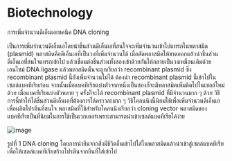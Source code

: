# Biotechnology

การเพิ่มจำนวนดีเอ็นเอเทคนิค DNA cloning

เป็นการเพิ่มจำนวนดีเอ็นเอโดยนำชิ้นส่วนดีเอ็นเอที่สนใจจะเพิ่มจำนวนเข้าไปแทรกในพลาสมิด (plasmid) พลาสมิดคือดีเอ็นเอที่เป็นวงที่เพิ่มจำนวนได้ เมื่อตัดพลาสมิดให้ขาดออกแล้วนำชิ้นส่วนดีเอ็นเอที่สนใจแทรกเข้าไป แล้วเชื่อมต่อชิ้นส่วนทั้งสองเข้าด้วยกันให้กลายเป็นวงเหมือนเดิมด้วยเอนไซม์ DNA ligase แล้วพลาสมิดนั้นจะถูกเรียกว่า recombinant plasmid ซึ่ง recombinant plasmid นี้ยังเพิ่มจำนวนไม่ได้ ต้องนำ recombinant plasmid นี้เข้าไปในเซลล์แบคทีเรียก่อน จากนั้นเมื่อแบคทีเรียแบ่งตัวจากหนึ่งเป็นสองก็จะมีพลาสมิดเพิ่มติดไปในเซลล์ใหม่ด้วย เมื่อแบคทีเรียแบ่งตัวหลาย ๆ ครั้งก็จะได้ recombinant plasmid ที่มีจำนวนมาก ๆ ด้วย วิธีการนี้ทำให้ได้ชิ้นส่วนดีเอ็นเอที่ต้องการได้คราวละมาก ๆ วิธีโคลนนิงนี้นิยมใช้เพื่อเพิ่มจำนวนดีเอ็นเอเพื่อผลิตโปรตีนที่สนใจ
พลาสมิดที่ใช้สำหรับโคลนนิงเรียกว่า cloning vector พลาสมิดของแบคทีเรียเป็นที่นิยมในการใช้เป็นเวกเตอร์เพราะสามารถนำเข้าเซลล์แบคทีเรียได้ง่าย 


![image](https://github.com/mdetcharoen/etc/assets/70691598/3696a01f-cc09-4af7-9c1a-ed9be46c3432)

รูปที่ 1 DNA cloning โดยการนำยีนจากสิ่งมีชีวิตอื่นเข้าไปใส่ในพลาสมิดแล้วนำเข้าสู่เซลล์แบคทีเรียเพื่อให้เซลล์แบคทีเรียสร้างโปรตีนจากยีนที่ใส่เข้าไป

